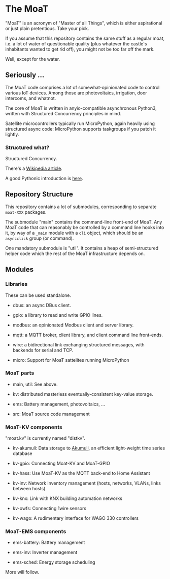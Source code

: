 # The MoaT

"MoaT" is an acronym of "Master of all Things", which is either
aspirational or just plain pretentious. Take your pick.

If you assume that this repository contains the same stuff as a regular
moat, i.e. a lot of water of questionable quality (plus whatever the
castle's inhabitants wanted to get rid off), you might not be too far off
the mark.

Well, except for the water.

## Seriously …

The MoaT code comprises a lot of somewhat-opinionated code to control
various IoT devices. Among those are photovoltaics, irrigation, door
intercoms, and whatnot.

The core of MoaT is written in anyio-compatible asynchronous Python3,
written with Structured Concurrency principles in mind.

Satellite microcontrollers typically run MicroPython, again heavily using
structured async code: MicroPython supports taskgroups if you patch it
lightly.

### Structured what?

Structured Concurrency.

There's a [Wikipedia article](https://en.wikipedia.org/wiki/Structured_concurrency).

A good Pythonic introduction is [here](https://vorpus.org/blog/notes-on-structured-concurrency-or-go-statement-considered-harmful/).


## Repository Structure

This repository contains a lot of submodules, corresponding to separate `moat-XXX`
packages.

The submodule "main" contains the command-line front-end of MoaT. Any
MoaT code that can reasonably be controlled by a command line hooks into
it, by way of a `_main` module with a `cli` object, which should be an
`asyncclick` group (or command).

One mandatory submodule is "util". It contains a heap of semi-structured helper code
which the rest of the MoaT infrastructure depends on.

## Modules

### Libraries

These can be used standalone.

* dbus: an async DBus client.

* gpio: a library to read and write GPIO lines.

* modbus: an opinionated Modbus client and server library.

* mqtt: a MQTT broker, client library, and client command line front-ends.

* wire: a bidirectional link exchanging structured messages,
  with backends for serial and TCP.

* micro: Support for MoaT sattelites running MicroPython

### MoaT parts

* main, util: See above.

* kv: distributed masterless eventually-consistent key-value storage.

* ems: Battery management, photovoltaics, …

* src: MoaT source code management

### MoaT-KV components

"moat.kv" is currently named "distkv".

* kv-akumuli: Data storage to [Akumuli](https://docs.akumuli.org/), an
  efficient light-weight time series database

* kv-gpio: Connecting Moat-KV and MoaT-GPIO

* kv-hass: Use MoaT-KV as the MQTT back-end to Home Assistant

* kv-inv: Network inventory management (hosts, networks, VLANs, links between hosts)

* kv-knx: Link with KNX building automation networks

* kv-owfs: Connecting 1wire sensors

* kv-wago: A rudimentary interface for WAGO 330 controllers

### MoaT-EMS components

* ems-battery: Battery management

* ems-inv: Inverter management

* ems-sched: Energy storage scheduling

More will follow.
